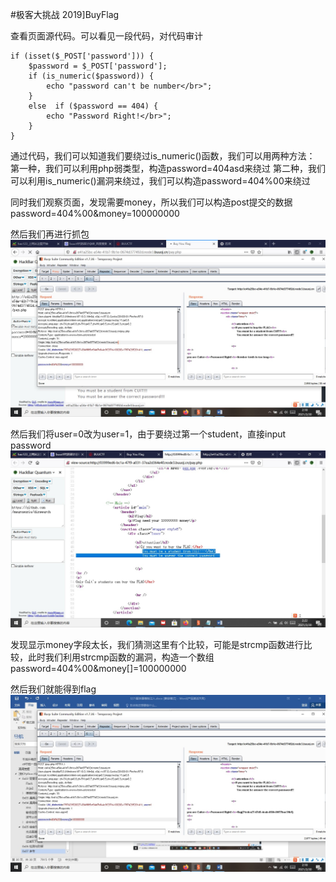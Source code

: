 #极客大挑战 2019]BuyFlag

查看页面源代码。可以看见一段代码，对代码审计

```
if (isset($_POST['password'])) {
	$password = $_POST['password'];
	if (is_numeric($password)) {
		echo "password can't be number</br>";
	}
	else  if ($password == 404) {
		echo "Password Right!</br>";
	}
}

```
通过代码，我们可以知道我们要绕过is_numeric()函数，我们可以用两种方法：
第一种，我们可以利用php弱类型，构造password=404asd来绕过
第二种，我们可以利用is_numeric()漏洞来绕过，我们可以构造password=404%00来绕过

同时我们观察页面，发现需要money，所以我们可以构造post提交的数据
password=404%00&money=100000000

然后我们再进行抓包
![buyctf1](https://github.com/xiaocheng10/xiaocheng10.github.io/blob/master/image/buyctf1.jpg)


然后我们将user=0改为user=1，由于要绕过第一个student，直接input password
![buyctf2](https://github.com/xiaocheng10/xiaocheng10.github.io/blob/master/image/buyctf2.jpg)


发现显示money字段太长，我们猜测这里有个比较，可能是strcmp函数进行比较，此时我们利用strcmp函数的漏洞，构造一个数组
password=404%00&money[]=100000000

然后我们就能得到flag
![buyctf3](https://github.com/xiaocheng10/xiaocheng10.github.io/blob/master/image/buyctf3.jpg)
